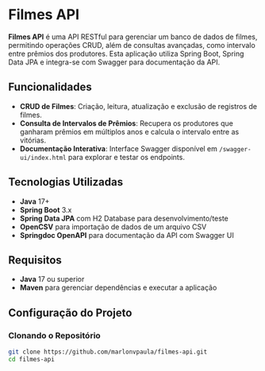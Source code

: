 # Filmes API

**Filmes API** é uma API RESTful para gerenciar um banco de dados de filmes, permitindo operações CRUD, além de consultas avançadas, como intervalo entre prêmios dos produtores. Esta aplicação utiliza Spring Boot, Spring Data JPA e integra-se com Swagger para documentação da API.

## Funcionalidades

- **CRUD de Filmes**: Criação, leitura, atualização e exclusão de registros de filmes.
- **Consulta de Intervalos de Prêmios**: Recupera os produtores que ganharam prêmios em múltiplos anos e calcula o intervalo entre as vitórias.
- **Documentação Interativa**: Interface Swagger disponível em `/swagger-ui/index.html` para explorar e testar os endpoints.

## Tecnologias Utilizadas

- **Java** 17+
- **Spring Boot** 3.x
- **Spring Data JPA** com H2 Database para desenvolvimento/teste
- **OpenCSV** para importação de dados de um arquivo CSV
- **Springdoc OpenAPI** para documentação da API com Swagger UI

## Requisitos

- **Java** 17 ou superior
- **Maven** para gerenciar dependências e executar a aplicação

## Configuração do Projeto

### Clonando o Repositório

```bash
git clone https://github.com/marlonvpaula/filmes-api.git
cd filmes-api
